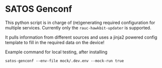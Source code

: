 # SATOS Genconf
This python script is in charge of (re)generating  required configuration for multiple services. Currently only the `rauc-hawkbit-updater` is supported.

It pulls information from different sources and uses a jinja2 powered config template to fill in the required data on the device!

Example command for local testing, after installing
```
satos-genconf --env-file mock/.dev.env --mock-run true
```